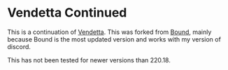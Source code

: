 # Vendetta Continued
This is a continuation of [Vendetta](https://www.github.com/vendetta-mod/vendetta). This was forked from [Bound](https://www.github.com/bound-mod/bound), mainly because Bound is the most updated version and works with my version of discord.

This has not been tested for newer versions than 220.18.
